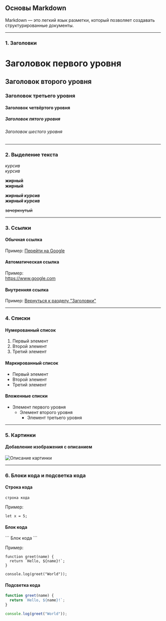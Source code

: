 ## Основы Markdown
Markdown — это легкий язык разметки, который позволяет создавать структурированные документы.  

---

### 1. Заголовки
# Заголовок первого уровня  
## Заголовок второго уровня  
### Заголовок третьего уровня  
#### Заголовок четвёртого уровня  
##### Заголовок пятого уровня  
###### Заголовок шестого уровня  

---

### 2. Выделение текста
*курсив*  
_курсив_  

**жирный**  
__жирный__  

***жирный курсив***  
___жирный курсив___  

~~зачеркнутый~~  

---

### 3. Ссылки

#### Обычная ссылка
Пример: [Перейти на Google](https://www.google.com)

#### Автоматическая ссылка
Пример:  
<https://www.google.com>

#### Внутренняя ссылка
Пример: [Вернуться к разделу "Заголовки"](#1-заголовки)

---

### 4. Списки

#### Нумерованный список
1. Первый элемент  
2. Второй элемент  
3. Третий элемент  

#### Маркированный список
- Первый элемент  
- Второй элемент  
- Третий элемент  

#### Вложенные списки
- Элемент первого уровня  
  - Элемент второго уровня  
    - Элемент третьего уровня  

---

### 5. Картинки

#### Добавление изображения с описанием
![Описание картинки](https://i.imgflip.com/58s68l.png?a482184 "Подсказка при наведении")

---

### 6. Блоки кода и подсветка кода

#### Строка кода

`строка кода`

Пример:

`let x = 5;`

#### Блок кода

\```
Блок кода
\```

Пример:

```
function greet(name) {
  return `Hello, ${name}!`;
}

console.log(greet("World"));
```

#### Подсветка кода

```js
function greet(name) {
  return `Hello, ${name}!`;
}

console.log(greet("World"));
```

